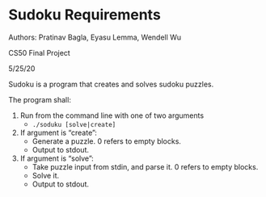# Sudoku Requirements

Authors: Pratinav Bagla, Eyasu Lemma, Wendell Wu  

CS50 Final Project  

5/25/20  

Sudoku is a program that creates and solves sudoku puzzles.

The program shall:


1. Run from the command line with one of two arguments
    - `./soduku [solve|create]`
2. If argument is “create”:
    - Generate a puzzle. 0 refers to empty blocks.
    - Output to stdout.
3. If argument is “solve”:
    - Take puzzle input from stdin, and parse it. 0 refers to empty blocks.
    - Solve it.
    - Output to stdout.

